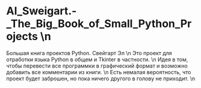 # Al_Sweigart.-_The_Big_Book_of_Small_Python_Projects \n
Большая книга проектов Python. Свейгарт Эл \n
Это проект для отработки языка Python в общем и Tkinter  в частности. \n
Идея в том, чтобы перевести все программки в графический формат и возможно добавить все комментарии из книги. \n
Есть немалая вероятность, что проект будет заброшен, но пока ничего другого в голову не приходит. \n
